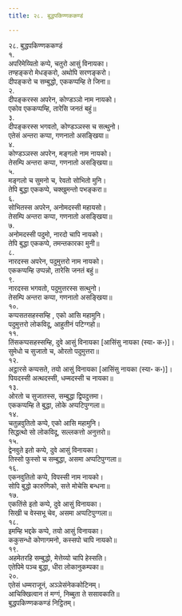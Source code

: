 ```yaml
---
title: २८. बुद्धपकिण्णककण्डं

---
```

२८. बुद्धपकिण्णककण्डं  
१.  
अपरिमेय्यितो कप्पे, चतुरो आसुं विनायका।  
तण्हङ्करो मेधङ्करो, अथोपि सरणङ्करो।  
दीपङ्करो च सम्बुद्धो, एककप्पम्हि ते जिना॥  
२.  
दीपङ्करस्स अपरेन, कोण्डञ्ञो नाम नायको।  
एकोव एककप्पम्हि, तारेसि जनतं बहुं॥  
३.  
दीपङ्करस्स भगवतो, कोण्डञ्ञस्स च सत्थुनो।  
एतेसं अन्तरा कप्पा, गणनातो असङ्खिया॥  
४.  
कोण्डञ्ञस्स अपरेन, मङ्गलो नाम नायको।  
तेसम्पि अन्तरा कप्पा, गणनातो असङ्खिया॥  
५.  
मङ्गलो च सुमनो च, रेवतो सोभितो मुनि।  
तेपि बुद्धा एककप्पे, चक्खुमन्तो पभङ्करा॥  
६.  
सोभितस्स अपरेन, अनोमदस्सी महायसो।  
तेसम्पि अन्तरा कप्पा, गणनातो असङ्खिया॥  
७.  
अनोमदस्सी पदुमो, नारदो चापि नायको।  
तेपि बुद्धा एककप्पे, तमन्तकारका मुनी॥  
८.  
नारदस्स अपरेन, पदुमुत्तरो नाम नायको।  
एककप्पम्हि उप्पन्नो, तारेसि जनतं बहुं॥  
९.  
नारदस्स भगवतो, पदुमुत्तरस्स सत्थुनो।  
तेसम्पि अन्तरा कप्पा, गणनातो असङ्खिया॥  
१०.  
कप्पसतसहस्सम्हि , एको आसि महामुनि।  
पदुमुत्तरो लोकविदू, आहुतीनं पटिग्गहो॥  
११.  
तिंसकप्पसहस्सम्हि, दुवे आसुं विनायका [आसिंसु नायका (स्या॰ क॰)]।  
सुमेधो च सुजातो च, ओरतो पदुमुत्तरा॥  
१२.  
अट्ठारसे कप्पसते, तयो आसुं विनायका [आसिंसु नायका (स्या॰ क॰)]।  
पियदस्सी अत्थदस्सी, धम्मदस्सी च नायका॥  
१३.  
ओरतो च सुजातस्स, सम्बुद्धा द्विपदुत्तमा।  
एककप्पम्हि ते बुद्धा, लोके अप्पटिपुग्गला॥  
१४.  
चतुन्नवुतितो कप्पे, एको आसि महामुनि।  
सिद्धत्थो सो लोकविदू, सल्लकत्तो अनुत्तरो॥  
१५.  
द्वेनवुते इतो कप्पे, दुवे आसुं विनायका।  
तिस्सो फुस्सो च सम्बुद्धा, असमा अप्पटिपुग्गला॥  
१६.  
एकनवुतितो कप्पे, विपस्सी नाम नायको।  
सोपि बुद्धो कारुणिको, सत्ते मोचेसि बन्धना॥  
१७.  
एकतिंसे इतो कप्पे, दुवे आसुं विनायका।  
सिखी च वेस्सभू चेव, असमा अप्पटिपुग्गला॥  
१८.  
इमम्हि भद्दके कप्पे, तयो आसुं विनायका।  
ककुसन्धो कोणागमनो, कस्सपो चापि नायको॥  
१९.  
अहमेतरहि सम्बुद्धो, मेत्तेय्यो चापि हेस्सति।  
एतेपिमे पञ्च बुद्धा, धीरा लोकानुकम्पका॥  
२०.  
एतेसं धम्मराजूनं, अञ्ञेसंनेककोटिनम्।  
आचिक्खित्वान तं मग्गं, निब्बुता ते ससावकाति॥  
बुद्धपकिण्णककण्डं निट्ठितम्।  